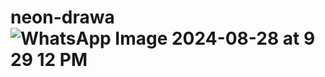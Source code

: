 # neon-drawa![WhatsApp Image 2024-08-28 at 9 29 12 PM](https://github.com/user-attachments/assets/c629d2bd-1e28-43d7-bfbc-ea254b557b92)
